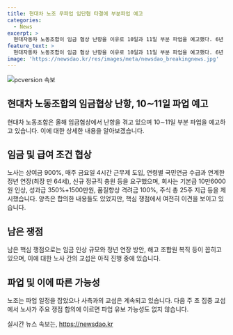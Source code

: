 ```yaml
---
title: 현대차 노조 무파업 임단협 타결에 부분파업 예고
categories:
  - News
excerpt: >
  현대자동차 노동조합이 임금 협상 난항을 이유로 10일과 11일 부분 파업을 예고했다. 6년 만에 실제 파업이 이뤄질 것으로, 노조와 회사 간의 이견은 여전한 상태이다. 노사는 기본급 등에서 큰 차이를 보이고 있으며, 파업이 진행되어도 교섭은 계속될 전망이다. 앞으로의 교섭 결과에 따라 파업 유보 가능성도 있다.
feature_text: >
  현대자동차 노동조합이 임금 협상 난항을 이유로 10일과 11일 부분 파업을 예고했다. 6년 만에 실제 파업이 이뤄질 것으로, 노조와 회사 간의 이견은 여전한 상태이다. 노사는 기본급 등에서 큰 차이를 보이고 있으며, 파업이 진행되어도 교섭은 계속될 전망이다. 앞으로의 교섭 결과에 따라 파업 유보 가능성도 있다.
image: 'https://newsdao.kr/res/images/meta/newsdao_breakingnews.jpg'
---
```


<p><img src="https://newsdao.kr/res/images/meta/newsdao_breakingnews.jpg" alt="pcversion 속보" /></p>

<h2 data-ke-size="size26">현대차 노동조합의 임금협상 난항, 10∼11일 파업 예고</h2>

<p data-ke-size="size16">현대차 노동조합은 올해 임금협상에서 난항을 겪고 있으며 10∼11일 부분 파업을 예고하고 있습니다. 이에 대한 상세한 내용을 알아보겠습니다.</p>

<h2 data-ke-size="size24">임금 및 급여 조건 협상</h2>

<p data-ke-size="size16">노사는 상여금 900%, 매주 금요일 4시간 근무제 도입, 연령별 국민연금 수급과 연계한 정년 연장(최장 만 64세), 신규 정규직 충원 등을 요구했으며, 회사는 기본급 10만6000원 인상, 성과급 350%+1500만원, 품질향상 격려금 100%, 주식 총 25주 지급 등을 제시했습니다. 양측은 합의한 내용들도 있었지만, 핵심 쟁점에서 여전히 이견을 보이고 있습니다.</p>

<h2 data-ke-size="size24">남은 쟁점</h2>

<p data-ke-size="size16">남은 핵심 쟁점으로는 임금 인상 규모와 정년 연장 방안, 해고 조합원 복직 등이 꼽히고 있으며, 이에 대한 노사 간의 교섭은 아직 진행 중에 있습니다.</p>

<h2 data-ke-size="size24">파업 및 이에 따른 가능성</h2>

<p data-ke-size="size16">노조는 파업 일정을 잡았으나 사측과의 교섭은 계속되고 있습니다. 다음 주 초 집중 교섭에서 노사가 주요 쟁점 합의에 이르면 파업 유보 가능성도 없지 않습니다.</p>
실시간 뉴스 속보는, <a href="https://newsdao.kr" rel="dofollow">https://newsdao.kr</a>


